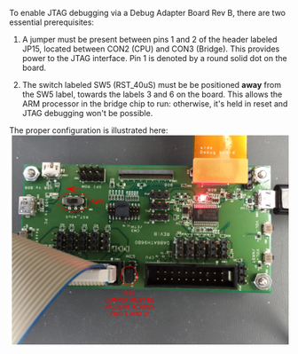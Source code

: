 To enable JTAG debugging via a Debug Adapter Board Rev B, there are two essential prerequisites:

1. A jumper must be present between pins 1 and 2 of the header labeled JP15, located between CON2 (CPU) and CON3 (Bridge).  This provides power to the JTAG interface.  Pin 1 is denoted by a round solid dot on the board.

2. The switch labeled SW5 (RST_40uS) must be be positioned **away** from the SW5 label, towards the labels 3 and 6 on the board.  This allows the ARM processor in the bridge chip to run: otherwise, it's held in reset and JTAG debugging won't be possible.

The proper configuration is illustrated here:
![Debug Adapter Board Rev B Setup](images/Debug-Adpater-Board-Rev-B-Setup.png)
